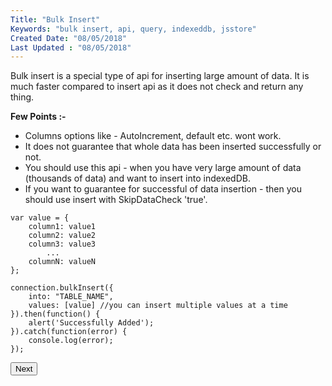 ```yaml
---
Title: "Bulk Insert"
Keywords: "bulk insert, api, query, indexeddb, jsstore"
Created Date: "08/05/2018"
Last Updated : "08/05/2018"
---
```


Bulk insert is a special type of api for inserting large amount of data. It is much faster compared to insert api as it does not check and return any thing.

**Few Points :-**

*   Columns options like - AutoIncrement, default etc. wont work.
*   It does not guarantee that whole data has been inserted successfully or not.
*   You should use this api - when you have very large amount of data (thousands of data) and want to insert into indexedDB.
*   If you want to guarantee for successful of data insertion - then you should use insert with SkipDataCheck 'true'.

```
var value = {
    column1: value1
    column2: value2
    column3: value3
        ...
    columnN: valueN
};

connection.bulkInsert({
    into: "TABLE_NAME",
    values: [value] //you can insert multiple values at a time
}).then(function() {
    alert('Successfully Added');
}).catch(function(error) {
    console.log(error);
});
```

<p class="margin-top-40px text-center">
    <button class="btn info btnNext">Next</button>
</p>